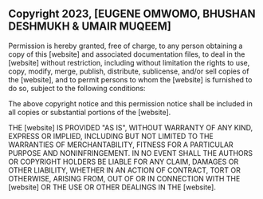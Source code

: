 ## Copyright 2023, [EUGENE OMWOMO, BHUSHAN DESHMUKH & UMAIR MUQEEM]

Permission is hereby granted, free of charge, to any person obtaining a copy of this [website] and associated documentation files, to deal in the [website] without restriction, including without limitation the rights to use, copy, modify, merge, publish, distribute, sublicense, and/or sell copies of the [website], and to permit persons to whom the [website] is furnished to do so, subject to the following conditions:

The above copyright notice and this permission notice shall be included in all copies or substantial portions of the [website].

THE [website] IS PROVIDED "AS IS", WITHOUT WARRANTY OF ANY KIND, EXPRESS OR IMPLIED, INCLUDING BUT NOT LIMITED TO THE WARRANTIES OF MERCHANTABILITY, FITNESS FOR A PARTICULAR PURPOSE AND NONINFRINGEMENT. IN NO EVENT SHALL THE AUTHORS OR COPYRIGHT HOLDERS BE LIABLE FOR ANY CLAIM, DAMAGES OR OTHER LIABILITY, WHETHER IN AN ACTION OF CONTRACT, TORT OR OTHERWISE, ARISING FROM, OUT OF OR IN CONNECTION WITH THE [website] OR THE USE OR OTHER DEALINGS IN THE [website].
